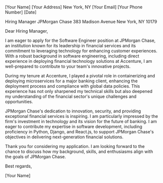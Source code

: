 [Your Name]
[Your Address]
New York, NY
[Your Email]
[Your Phone Number]
[Date]

Hiring Manager
JPMorgan Chase
383 Madison Avenue
New York, NY 10179

Dear Hiring Manager,

I am eager to apply for the Software Engineer position at JPMorgan Chase, an institution known for its leadership in financial services and its commitment to leveraging technology for enhancing customer experiences. With a robust background in software engineering, including direct experience in deploying financial technology solutions at Accenture, I am well-prepared to contribute to your team's innovative projects.

During my tenure at Accenture, I played a pivotal role in containerizing and deploying microservices for a major banking client, enhancing the deployment process and compliance with global data policies. This experience has not only sharpened my technical skills but also deepened my understanding of the financial sector's unique challenges and opportunities.

JPMorgan Chase's dedication to innovation, security, and providing exceptional financial services is inspiring. I am particularly impressed by the firm's investment in technology and its vision for the future of banking. I am eager to contribute my expertise in software development, including proficiency in Python, Django, and React.js, to support JPMorgan Chase's objectives in delivering next-generation financial solutions.

Thank you for considering my application. I am looking forward to the chance to discuss how my background, skills, and enthusiasms align with the goals of JPMorgan Chase. 

Best regards,

[Your Name]

